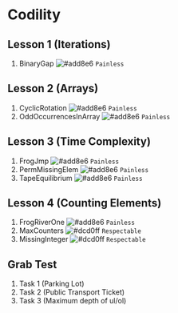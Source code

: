 # Codility

## Lesson 1 (Iterations)
1. BinaryGap ![#add8e6](https://via.placeholder.com/15/add8e6/000000?text=+) `Painless`

## Lesson 2 (Arrays)
1. CyclicRotation ![#add8e6](https://via.placeholder.com/15/add8e6/000000?text=+) `Painless`
2. OddOccurrencesInArray ![#add8e6](https://via.placeholder.com/15/add8e6/000000?text=+) `Painless`

## Lesson 3 (Time Complexity)
1. FrogJmp ![#add8e6](https://via.placeholder.com/15/add8e6/000000?text=+) `Painless`
2. PermMissingElem ![#add8e6](https://via.placeholder.com/15/add8e6/000000?text=+) `Painless`
3. TapeEquilibrium ![#add8e6](https://via.placeholder.com/15/add8e6/000000?text=+) `Painless`

## Lesson 4 (Counting Elements)
1. FrogRiverOne ![#add8e6](https://via.placeholder.com/15/add8e6/000000?text=+) `Painless`
2. MaxCounters ![#dcd0ff](https://via.placeholder.com/15/dcd0ff/000000?text=+) `Respectable`
3. MissingInteger ![#dcd0ff](https://via.placeholder.com/15/dcd0ff/000000?text=+) `Respectable`

## Grab Test 
1. Task 1 (Parking Lot) 
2. Task 2 (Public Transport Ticket)
3. Task 3 (Maximum depth of ul/ol)
